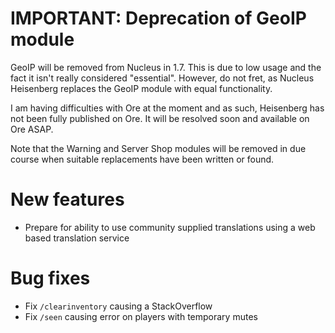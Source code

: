 # IMPORTANT: Deprecation of GeoIP module

GeoIP will be removed from Nucleus in 1.7. This is due to low usage and the fact it isn't really considered "essential". However, do not fret, as 
Nucleus Heisenberg replaces the GeoIP module with equal functionality.

I am having difficulties with Ore at the moment and as such, Heisenberg has not been fully published on Ore. It will be resolved soon and available
on Ore ASAP.

Note that the Warning and Server Shop modules will be removed in due course when suitable replacements have been written or found.

# New features

* Prepare for ability to use community supplied translations using a web based translation service

# Bug fixes

* Fix `/clearinventory` causing a StackOverflow
* Fix `/seen` causing error on players with temporary mutes